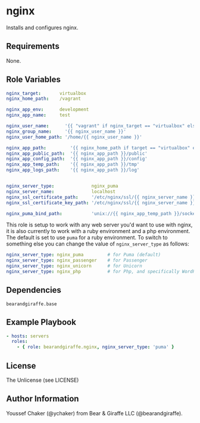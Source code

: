 nginx
=========

Installs and configures nginx.

Requirements
------------

None.

Role Variables
--------------

```yml
nginx_target:       virtualbox
nginx_home_path:    /vagrant

nginx_app_env:      development
nginx_app_name:     test

nginx_user_name:      '{{ "vagrant" if nginx_target == "virtualbox" else nginx_app_name }}'
nginx_group_name:     '{{ nginx_user_name }}'
nginx_user_home_path: '/home/{{ nginx_user_name }}'

nginx_app_path:         '{{ nginx_home_path if target == "virtualbox" else "{{ nginx_home_path }}/current" }}'
nginx_app_public_path:  '{{ nginx_app_path }}/public'
nginx_app_config_path:  '{{ nginx_app_path }}/config'
nginx_app_temp_path:    '{{ nginx_app_path }}/tmp'
nginx_app_logs_path:    '{{ nginx_app_path }}/log'


nginx_server_type:              nginx_puma
nginx_server_name:              localhost
nginx_ssl_certificate_path:     '/etc/nginx/ssl/{{ nginx_server_name }}.crt'
nginx_ssl_certificate_key_path: '/etc/nginx/ssl/{{ nginx_server_name }}.key'

nginx_puma_bind_path:           'unix://{{ nginx_app_temp_path }}/sockets/puma.{{ nginx_app_env }}.sock'
```

This role is setup to work with any web server you'd want to use with nginx, it is also currently to work with a ruby environment and a php environment. The default is set to use `puma` for a ruby environment. To switch to something else you can change the value of `nginx_server_type` as follows:

```yml
nginx_server_type: nginx_puma         # for Puma (default)
nginx_server_type: nginx_passenger    # for Passenger
nginx_server_type: nginx_unicorn      # for Unicorn
nginx_server_type: nginx_php          # for Php, and specifically WordPress
```

Dependencies
------------

```
bearandgiraffe.base
```

Example Playbook
----------------

```yml
- hosts: servers
  roles:
    - { role: bearandgiraffe.nginx, nginx_server_type: 'puma' }
```

License
-------

The Unlicense (see LICENSE)

Author Information
------------------

Youssef Chaker (@ychaker) from Bear & Giraffe LLC (@bearandgiraffe).

